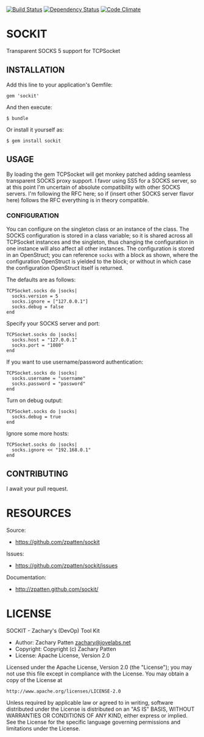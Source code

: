 [![Build Status](https://secure.travis-ci.org/zpatten/sockit.png)](http://travis-ci.org/zpatten/sockit)
[![Dependency Status](https://gemnasium.com/zpatten/sockit.png)](https://gemnasium.com/zpatten/sockit)
[![Code Climate](https://codeclimate.com/github/zpatten/sockit.png)](https://codeclimate.com/github/zpatten/sockit)

# SOCKIT

Transparent SOCKS 5 support for TCPSocket

## INSTALLATION

Add this line to your application's Gemfile:

    gem 'sockit'

And then execute:

    $ bundle

Or install it yourself as:

    $ gem install sockit

## USAGE

By loading the gem TCPSocket will get monkey patched adding seamless transparent SOCKS proxy support.  I favor using SS5 for a SOCKS server, so at this point I'm uncertain of absolute compatibility with other SOCKS servers.  I'm following the RFC here; so if (insert other SOCKS server flavor here) follows the RFC everything is in theory compatible.

### CONFIGURATION

You can configure on the singleton class or an instance of the class.  The SOCKS configuration is stored in a class variable; so it is shared across all TCPSocket instances and the singleton, thus changing the configuration in one instance will also affect all other instances.  The configuration is stored in an OpenStruct; you can reference `socks` with a block as shown, where the configuration OpenStruct is yielded to the block; or without in which case the configuration OpenStruct itself is returned.

The defaults are as follows:

    TCPSocket.socks do |socks|
      socks.version = 5
      socks.ignore = ["127.0.0.1"]
      socks.debug = false
    end

Specify your SOCKS server and port:

    TCPSocket.socks do |socks|
      socks.host = "127.0.0.1"
      socks.port = "1080"
    end

If you want to use username/password authentication:

    TCPSocket.socks do |socks|
      socks.username = "username"
      socks.password = "password"
    end

Turn on debug output:

    TCPSocket.socks do |socks|
      socks.debug = true
    end

Ignore some more hosts:

    TCPSocket.socks do |socks|
      socks.ignore << "192.168.0.1"
    end


## CONTRIBUTING

I await your pull request.

# RESOURCES

Source:

* https://github.com/zpatten/sockit

Issues:

* https://github.com/zpatten/sockit/issues

Documentation:

* http://zpatten.github.com/sockit/

# LICENSE

SOCKIT - Zachary's (DevOp) Tool Kit

* Author: Zachary Patten <zachary@jovelabs.net>
* Copyright: Copyright (c) Zachary Patten
* License: Apache License, Version 2.0

Licensed under the Apache License, Version 2.0 (the "License");
you may not use this file except in compliance with the License.
You may obtain a copy of the License at

    http://www.apache.org/licenses/LICENSE-2.0

Unless required by applicable law or agreed to in writing, software
distributed under the License is distributed on an "AS IS" BASIS,
WITHOUT WARRANTIES OR CONDITIONS OF ANY KIND, either express or implied.
See the License for the specific language governing permissions and
limitations under the License.
